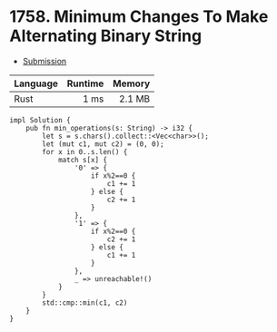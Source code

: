 # 1758. Minimum Changes To Make Alternating Binary String
- [Submission](https://leetcode.com/submissions/detail/1127692347/)

| Language | Runtime | Memory |
| :-       |       -:|      -:|
| Rust | 1 ms | 2.1 MB |
```
impl Solution {
    pub fn min_operations(s: String) -> i32 {
        let s = s.chars().collect::<Vec<char>>();
        let (mut c1, mut c2) = (0, 0);
        for x in 0..s.len() {
            match s[x] {
                '0' => {
                    if x%2==0 {
                        c1 += 1
                    } else {
                        c2 += 1
                    }
                },
                '1' => {
                    if x%2==0 {
                        c2 += 1
                    } else {
                        c1 += 1
                    }
                },
                _ => unreachable!()
            }    
        }
        std::cmp::min(c1, c2)       
    }
}
```
